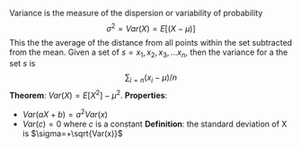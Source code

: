 Variance is the measure of the dispersion or variability of probability $$\sigma^2 = Var(X)=E[(X-\mu)]$$ This the the average of the distance from all points within the set subtracted from the mean. Given a set of $s={x_1,x_2,x_3,...x_n}$, then the variance for a the set $s$ is $$\sum_{i=n}(x_i-\mu) / n$$
**Theorem**: $Var(X)=E[X^2]-\mu^2$.
**Properties**:
- $Var(aX+b)=a^2Var(x)$
- $Var(c)=0$ where $c$ is a constant
**Definition**: the standard deviation of X is $\sigma=+\sqrt{Var(x)}$